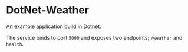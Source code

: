 # DotNet-Weather

An example application build in Dotnet. 

The service binds to port `5000` and exposes two endpoints; `/weather` and `health`.
